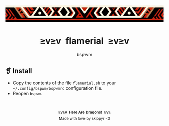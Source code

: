 <p align="center">
	<img alt="" src="../../assets/ornament.webp" />
</p>
<h1 align="center">≥v≥v&ensp;flamerial&ensp;≥v≥v</h1>
<p align="center">bspwm</p>

## ❡ Install

- Copy the contents of the file `flamerial.sh` to your `~/.config/bspwm/bspwmrc` configuration file.
- Reopen `bspwm`.

&ensp;
<p align="center"><sup><strong>≥v≥v&ensp;Here Are Dragons!&ensp;≥v≥</strong><br />Made with love by skippyr <3</sup></p>
